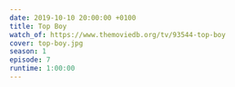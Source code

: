 ```yaml
---
date: 2019-10-10 20:00:00 +0100
title: Top Boy
watch_of: https://www.themoviedb.org/tv/93544-top-boy
cover: top-boy.jpg
season: 1
episode: 7
runtime: 1:00:00
---
```

